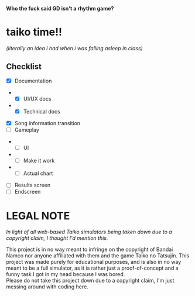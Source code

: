 **Who the fuck said GD isn't a rhythm game?**

# taiko time!!
_(literally an idea i had when i was falling asleep in class)_

## Checklist
- [X] Documentation
- - [X] UI/UX docs
- - [X] Technical docs
- [X] Song information transition
- [ ] Gameplay
- - [ ] UI
- - [ ] Make it work
- - [ ] Actual chart
- [ ] Results screen
- [ ] Endscreen

# LEGAL NOTE
_In light of all web-based Taiko simulators being taken down due to a copyright claim, I thought I'd mention this._  

This project is in no way meant to infringe on the copyright of Bandai Namco nor anyone affiliated with them and the game Taiko no Tatsujin.
This project was made purely for educational purposes, and is also in no way meant to be a full simulator, as it is rather just a proof-of-concept
and a funny task I got in my head because I was bored.  
Please do not take this project down due to a copyright claim, I'm just messing around with coding here.
